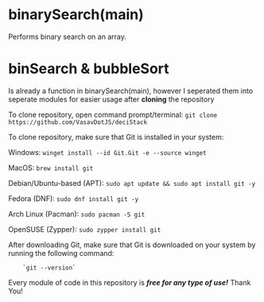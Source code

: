 # binarySearch(main)
Performs binary search on an array.

# binSearch & bubbleSort
Is already a function in binarySearch(main), however I seperated them into seperate modules for easier usage after **cloning** the repository

To clone repository, open command prompt/terminal:
``git clone https://github.com/VasavDotJS/deciStack``

To clone repository, make sure that Git is installed in your system:

Windows: 
        ``winget install --id Git.Git -e --source winget``

MacOS:
        ``brew install git``

Debian/Ubuntu-based (APT):
        ``sudo apt update && sudo apt install git -y``

Fedora (DNF):
       ``sudo dnf install git -y``

Arch Linux (Pacman):
        ``sudo pacman -S git``

OpenSUSE (Zypper):
        ``sudo zypper install git``

After downloading Git, make sure that Git is downloaded on your system by running the following command:

        `git --version`


Every module of code in this repository is ***free for any type of use!*** Thank You!        
